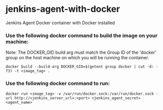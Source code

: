 # jenkins-agent-with-docker
Jenkins Agent Docker container with Docker installed

### Use the following docker command to build the image on your machine: ###

Note: The DOCKER_GID build arg must match the Group ID of the 'docker' group on the host machine on which you will be running the container.

`docker build --build-arg DOCKER_GID=$(getent group docker | cut -d: -f3) -t <image_tag> .`

### Use the following docker command to run: ###

`docker run <image_tag> -v /var/run/docker.sock:/var/run/docker.sock -url http://<jenkins_server_url>:<port> <jenkins_agent_secret> <agent_name>`

